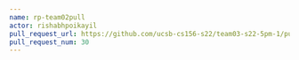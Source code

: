 ```yaml
---
name: rp-team02pull
actor: rishabhpoikayil
pull_request_url: https://github.com/ucsb-cs156-s22/team03-s22-5pm-1/pull/30
pull_request_num: 30
---
```


